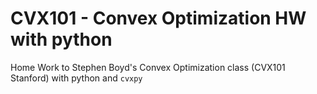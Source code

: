 # CVX101 - Convex Optimization HW with python
Home Work to Stephen Boyd's Convex Optimization class (CVX101 Stanford) with python and `cvxpy`
